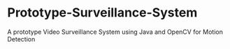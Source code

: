 # Prototype-Surveillance-System
A prototype Video Surveillance System using Java and OpenCV for Motion Detection
